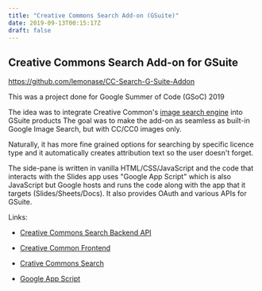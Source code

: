 ```yaml
---
title: "Creative Commons Search Add-on (GSuite)"
date: 2019-09-13T00:15:17Z
draft: false
---
```


## Creative Commons Search Add-on for GSuite

<https://github.com/lemonase/CC-Search-G-Suite-Addon>

This was a project done for Google Summer of Code (GSoC) 2019

The idea was to integrate Creative Common's [image search engine](https://search.creativecommons.org/)
into GSuite products
The goal was to make the add-on as seamless as built-in Google Image Search,
but with CC/CC0 images only.

Naturally, it has more fine grained options for searching by specific licence
type and it automatically creates attribution text so the user doesn't forget.

The side-pane is written in vanilla HTML/CSS/JavaScript and the code that
interacts with the Slides app uses "Google App Script" which is also JavaScript
but Google hosts and runs the code along with the app that it targets 
(Slides/Sheets/Docs). It also provides OAuth and various APIs for GSuite.

Links:
- [Creative Commons Search Backend API](https://github.com/creativecommons/cccatalog-api)
- [Creative Common Frontend](https://github.com/creativecommons/cccatalog-frontend)
- [Crative Commons Search](https://search.creativecommons.org/)

- [Google App Script](https://developers.google.com/apps-script/)
